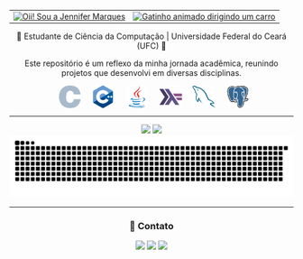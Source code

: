 <div align="center">
  <table>
    <tr>
      <td valign="middle">
        <a href="https://git.io/typing-svg">
          <img src="https://readme-typing-svg.herokuapp.com?font=Lilita+One&size=30&pause=1000&color=9370DB&width=400&center=true&lines=Oii!+✨;Sou+a+Jennifer+Marques" alt="Oii! Sou a Jennifer Marques" />
        </a>
      </td>
      <td valign="middle">
        <a href="https://github.com/jennifermaqs">
          <img src="https://i.imgur.com/MeMgEf1.gif" width="150px" alt="Gatinho animado dirigindo um carro"/>
        </a>
      </td>
    </tr>
  </table>
</div>

<p align="center">
 🪻 Estudante de Ciência da Computação | Universidade Federal do Ceará (UFC) 🪻
</p>

<div align="center">


   Este repositório é um reflexo da minha jornada acadêmica, reunindo projetos que desenvolvi em diversas disciplinas.

<div align="center">
    <img align="center" alt="jennifer-C" height="40" width="40" src="https://raw.githubusercontent.com/devicons/devicon/master/icons/c/c-original.svg">
    <img align="center" alt="jennifer-C++" height="40" width="40" src="https://raw.githubusercontent.com/devicons/devicon/master/icons/cplusplus/cplusplus-original.svg">
    <img align="center" alt="jennifer-Java" height="40" width="40" src="https://raw.githubusercontent.com/devicons/devicon/master/icons/java/java-original.svg">
    <img align="center" alt="jennifer-Haskell" height="40" width="40" src="https://raw.githubusercontent.com/devicons/devicon/master/icons/haskell/haskell-original.svg">
    <img align="center" alt="jennifer-MySQL" height="40" width="40" src="https://raw.githubusercontent.com/devicons/devicon/master/icons/mysql/mysql-original.svg">
    <img align="center" alt="jennifer-PostgreSQL" height="40" width="40" src="https://raw.githubusercontent.com/devicons/devicon/master/icons/postgresql/postgresql-original.svg">
  </div>


---

<img height="180em" src="https://github-readme-stats.vercel.app/api?username=jennifermaqs&show_icons=true&hide_border=true&title_color=9370DB&text_color=9370DB&icon_color=9370DB&bg_color=00000000&include_all_commits=true&count_private=true"/>
<img height=150 src="https://github-readme-stats.vercel.app/api/top-langs?username=jennifermaqs&layout=compact&langs_count=8&hide_border=true&title_color=9370DB&text_color=9370DB&icon_color=9370DB&bg_color=00000000&include_all_commits=true&count_private=true" />



<div align="center"> 

<img alt="Snake animation" src="https://raw.githubusercontent.com/jennifermaqs/jennifermaqs/output/github-snake.svg" />
</div>

---

### 🔮 Contato
<p align="center">
<a href="https://instagram.com/jennifermqs/" target="_blank"><img src="https://img.shields.io/badge/Instagram-9370DB?style=for-the-badge&logo=instagram&logoColor=white" target="_blank"></a>
<a href="mailto:mqsjennifer@gmail.com"><img src="https://img.shields.io/badge/Email-9370DB?style=for-the-badge&logo=gmail&logoColor=white" target="_blank"></a>
<a href="https://www.linkedin.com/in/jennifer-marques-97b32136b/" target="_blank"><img src="https://img.shields.io/badge/LinkedIn-9370DB?style=for-the-badge&logo=linkedin&logoColor=white" target="_blank"></a>
</p> 
